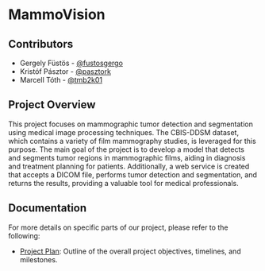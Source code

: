 # MammoVision

## Contributors

* Gergely Füstös - [@fustosgergo](https://github.com/fustosgergo)
* Kristóf Pásztor - [@pasztork](https://github.com/pasztork)
* Marcell Tóth - [@tmb2k01](https://github.com/tmb2k01)

## Project Overview

This project focuses on mammographic tumor detection and segmentation using medical image processing techniques. The CBIS-DDSM dataset, which contains a variety of film mammography studies, is leveraged for this purpose. The main goal of the project is to develop a model that detects and segments tumor regions in mammographic films, aiding in diagnosis and treatment planning for patients. Additionally, a web service is created that accepts a DICOM file, performs tumor detection and segmentation, and returns the results, providing a valuable tool for medical professionals.

## Documentation

For more details on specific parts of our project, please refer to the following:

* [Project Plan](doc/project_plan.md): Outline of the overall project objectives, timelines, and milestones.
